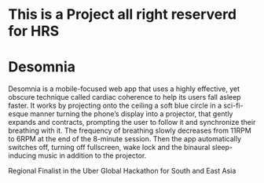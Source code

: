 # This is a Project all right reserverd for HRS 

# Desomnia

Desomnia is a mobile-focused web app that uses a highly effective, yet obscure technique called cardiac coherence to help its users fall asleep faster. It works by projecting onto the ceiling a soft blue circle in a sci-fi-esque manner turning the phone’s display into a projector, that gently expands and contracts, prompting the user to follow it and synchronize their breathing with it. The frequency of breathing slowly decreases from 11RPM to 6RPM at the end of the 8-minute session. Then the app automatically switches off, turning off fullscreen, wake lock and the binaural sleep-inducing music in addition to the projector.

Regional Finalist in the Uber Global Hackathon for South and East Asia
